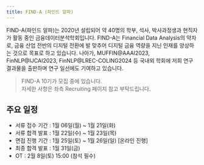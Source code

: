 ```yaml
---
title: FIND-A (파인드 알파)
---
```


FIND-A(파인드 알파)는 2020년 설립되어 약 40명의 학부, 석사, 박사과정생과 현직자가 활동 중인 금융데이터분석학회입니다. FIND-A는 Financial Data Analysis의 약자로, 금융 산업 전반의 디지털 전환에 발 맞추어 디지털 금융 역량을 지닌 인재를 양상하는 것으로 목표로 하고 있습니다. 나아가, MUFFIN@AAAI2023, FinNLP@IJCAI2023, FinNLP@LREC-COLING2024 등 국내외 학회에 저희 연구 결과물을 출판하며 연구 일선에도 기여하고 있습니다. 

> FIND-A 10기가 모집 중에 있습니다.   
자세한 사항은 좌측 Recruiting 페이지 참고 부탁드립니다.

## 주요 일정
- 서류 접수 기간 : 1월 06일(월) ~ 1월 21일(화)
- 서류 합격 발표 : 1월 22일(수) ~ 1월 23일(목)
- 면접 진행 기간 : 1월 25일(토) ~ 1월 26일(일) [온라인 진행]
- 최종 합격 발표 : 1월 31일(금)
- OT : 2월 8일(토) 15:00 (참석 필수)
